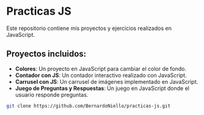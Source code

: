 # Practicas JS

Este repositorio contiene mis proyectos y ejercicios realizados en JavaScript.

## Proyectos incluidos:

- **Colores**: Un proyecto en JavaScript para cambiar el color de fondo.
- **Contador con JS**: Un contador interactivo realizado con JavaScript.
- **Carrusel con JS**: Un carrusel de imágenes implementado en JavaScript.
- **Juego de Preguntas y Respuestas**: Un juego en JavaScript donde el usuario responde preguntas.  


```bash
git clone https://github.com/BernardoNiello/practicas-js.git
